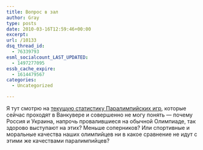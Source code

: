 ```yaml
---
title: Вопрос в зал
author: Gray
type: posts
date: 2010-03-16T12:59:46+00:00
excerpt:
url: /10133
dsq_thread_id:
  - 76339793
esml_socialcount_LAST_UPDATED:
  - 1497277095
essb_cache_expire:
  - 1614479567
categories:
  - Uncategorized

---
```








Я тут смотрю на <a href="http://ru.wikipedia.org/wiki/%D0%97%D0%B8%D0%BC%D0%BD%D0%B8%D0%B5_%D0%9F%D0%B0%D1%80%D0%B0%D0%BB%D0%B8%D0%BC%D0%BF%D0%B8%D0%B9%D1%81%D0%BA%D0%B8%D0%B5_%D0%B8%D0%B3%D1%80%D1%8B_2010" target="_blank">текущую статистику Паралимпийских игр</a>, которые сейчас проходят в Ванкувере и совершенно не могу понять — почему Россия и Украина, напрочь провалившиеся на обычной Олимпиаде, так здорово выступают на этих? Меньше соперников? Или спортивные и моральные качества наших олимпийцев ни в какое сравнение не идут с этими же качествами паралимпийцев?